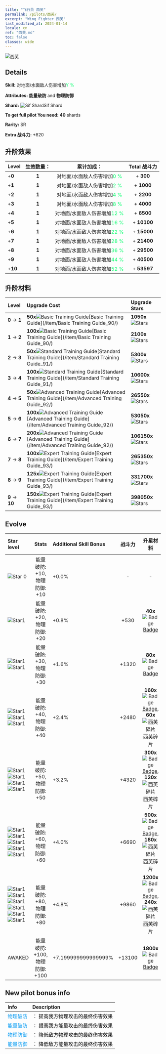 ```yaml
---
title: "飞行员 西芙"
permalink: /pilots/西芙/
excerpt: "Wing Fighter 西芙"
last_modified_at: 2024-01-14
locale: cn
ref: "西芙.md"
toc: false
classes: wide
---
```



 ![西芙](/images/pilots/aviator_piece_5017.png)

## Details

 **Skill:** 对地面/水面敌人伤害增加<span style="color: #03ff6b">Y %</span><br/><span style="color: #000000;"></span> 

 **Attributes:** **能量破防** and **物理防御**

 **Shard:** ![Sif Shard](/images/pilots/Sif_Shard_p.png)Sif Shard 

 **To get full pilot You need:** **40** shards 

 **Rarity:** SR 

 **Extra 战斗力:** +820 



## 升阶效果

  |  Level | 生效数量： |     累计加成：    | Total 战斗力 |
  |:----|:-----:|:-------------------:|:-------:|
  | +**0**  | **1**  | 对地面/水面敌人伤害增加<span style="color: #03ff6b">0 %</span><br/><span style="color: #000000;"></span>  | + **300** |
  | +**1**  | **1**  | 对地面/水面敌人伤害增加<span style="color: #03ff6b">2 %</span><br/><span style="color: #000000;"></span>  | + **1000** |
  | +**2**  | **1**  | 对地面/水面敌人伤害增加<span style="color: #03ff6b">4 %</span><br/><span style="color: #000000;"></span>  | + **2200** |
  | +**3**  | **1**  | 对地面/水面敌人伤害增加<span style="color: #03ff6b">8 %</span><br/><span style="color: #000000;"></span>  | + **4000** |
  | +**4**  | **1**  | 对地面/水面敌人伤害增加<span style="color: #03ff6b">12 %</span><br/><span style="color: #000000;"></span>  | + **6500** |
  | +**5**  | **1**  | 对地面/水面敌人伤害增加<span style="color: #03ff6b">16 %</span><br/><span style="color: #000000;"></span>  | + **10100** |
  | +**6**  | **1**  | 对地面/水面敌人伤害增加<span style="color: #03ff6b">22 %</span><br/><span style="color: #000000;"></span>  | + **15000** |
  | +**7**  | **1**  | 对地面/水面敌人伤害增加<span style="color: #03ff6b">28 %</span><br/><span style="color: #000000;"></span>  | + **21400** |
  | +**8**  | **1**  | 对地面/水面敌人伤害增加<span style="color: #03ff6b">36 %</span><br/><span style="color: #000000;"></span>  | + **29500** |
  | +**9**  | **1**  | 对地面/水面敌人伤害增加<span style="color: #03ff6b">44 %</span><br/><span style="color: #000000;"></span>  | + **40500** |
  | +**10**  | **1**  | 对地面/水面敌人伤害增加<span style="color: #03ff6b">52 %</span><br/><span style="color: #000000;"></span>  | + **53597** |




## 升阶材料

  |  Level |      Upgrade Cost   |  Upgrade Stars  |
  |:-------|:--------------------|:----------------|
  | **0** -> **1**  | **50x**![Basic Training Guide](/images/item/Basic_Training_Guide_p.png)[Basic Training Guide](/item/Basic Training Guide_90/) | **1050x**![Stars](/images/item/Stars_p.png) |
  | **1** -> **2**  | **100x**![Basic Training Guide](/images/item/Basic_Training_Guide_p.png)[Basic Training Guide](/item/Basic Training Guide_90/) | **2100x**![Stars](/images/item/Stars_p.png) |
  | **2** -> **3**  | **50x**![Standard Training Guide](/images/item/Standard_Training_Guide_p.png)[Standard Training Guide](/item/Standard Training Guide_91/) | **5300x**![Stars](/images/item/Stars_p.png) |
  | **3** -> **4**  | **100x**![Standard Training Guide](/images/item/Standard_Training_Guide_p.png)[Standard Training Guide](/item/Standard Training Guide_91/) | **10600x**![Stars](/images/item/Stars_p.png) |
  | **4** -> **5**  | **50x**![Advanced Training Guide](/images/item/Advanced_Training_Guide_p.png)[Advanced Training Guide](/item/Advanced Training Guide_92/) | **26550x**![Stars](/images/item/Stars_p.png) |
  | **5** -> **6**  | **100x**![Advanced Training Guide](/images/item/Advanced_Training_Guide_p.png)[Advanced Training Guide](/item/Advanced Training Guide_92/) | **53050x**![Stars](/images/item/Stars_p.png) |
  | **6** -> **7**  | **200x**![Advanced Training Guide](/images/item/Advanced_Training_Guide_p.png)[Advanced Training Guide](/item/Advanced Training Guide_92/) | **106150x**![Stars](/images/item/Stars_p.png) |
  | **7** -> **8**  | **100x**![Expert Training Guide](/images/item/Expert_Training_Guide_p.png)[Expert Training Guide](/item/Expert Training Guide_93/) | **265350x**![Stars](/images/item/Stars_p.png) |
  | **8** -> **9**  | **125x**![Expert Training Guide](/images/item/Expert_Training_Guide_p.png)[Expert Training Guide](/item/Expert Training Guide_93/) | **331700x**![Stars](/images/item/Stars_p.png) |
  | **9** -> **10**  | **150x**![Expert Training Guide](/images/item/Expert_Training_Guide_p.png)[Expert Training Guide](/item/Expert Training Guide_93/) | **398050x**![Stars](/images/item/Stars_p.png) |




## Evolve

  |  Star level | Stats | Additional Skill Bonus | 战斗力 | 升星材料 | Awake Costs Shards |
  |:------------|:-----:|:-------------------|:----------------:|:--------------------:|:-------------|
  | ![Star 0](/images/s0.png)  | 能量破防: +10, 物理防御: +10  | +0.0%  | -  | -  |  |
  | ![Star1](/images/s1.png)  | 能量破防: +20, 物理防御: +20  | +0.8%  | +530  | **40x**![Badge](/images/item/Badge_p.png)[Badge](/item/Badge_94/)  |  |
  | ![Star1](/images/s1.png)![Star1](/images/s1.png)  | 能量破防: +30, 物理防御: +30  | +1.6%  | +1320  | **80x**![Badge](/images/item/Badge_p.png)[Badge](/item/Badge_94/)  |  |
  | ![Star1](/images/s1.png)![Star1](/images/s1.png)![Star1](/images/s1.png)  | 能量破防: +40, 物理防御: +40  | +2.4%  | +2480  | **160x**![Badge](/images/item/Badge_p.png)[Badge](/item/Badge_94/), **60x**![西芙碎片](/images/pilots/Sif_Shard_p.png)西芙碎片  |  |
  | ![Star1](/images/s1.png)![Star1](/images/s1.png)![Star1](/images/s1.png)![Star1](/images/s1.png)  | 能量破防: +50, 物理防御: +50  | +3.2%  | +4320  | **300x**![Badge](/images/item/Badge_p.png)[Badge](/item/Badge_94/), **120x**![西芙碎片](/images/pilots/Sif_Shard_p.png)西芙碎片  |  |
  | ![Star1](/images/s1.png)![Star1](/images/s1.png)![Star1](/images/s1.png)![Star1](/images/s1.png)![Star1](/images/s1.png)  | 能量破防: +60, 物理防御: +60  | +4.0%  | +6690  | **500x**![Badge](/images/item/Badge_p.png)[Badge](/item/Badge_94/), **180x**![西芙碎片](/images/pilots/Sif_Shard_p.png)西芙碎片  |  ![R](/images/pilots/R_p.png) x200 |
  | ![Star1](/images/s1.png)![Star1](/images/s1.png)![Star1](/images/s1.png)![Star1](/images/s1.png)![Star1](/images/s1.png)![Star1](/images/s1.png)  | 能量破防: +80, 物理防御: +80  | +4.8%  | +9860  | **1200x**![Badge](/images/item/Badge_p.png)[Badge](/item/Badge_94/), **240x**![西芙碎片](/images/pilots/Sif_Shard_p.png)西芙碎片  |  ![R](/images/pilots/R_p.png) x400 |
  | AWAKED  | 能量破防: +100, 物理防御: +100  | +7.199999999999999%  | +13100  | **1800x**![Badge](/images/item/Badge_p.png)[Badge](/item/Badge_94/)  |  ![SR](/images/pilots/SR_p.png) x800 ![R](/images/pilots/R_p.png) x800 ![N](/images/pilots/N_p.png) x1500 |



## New pilot bonus info

  |  Info |  Description |
  |:------|:-------------|
  | <span style="color: #0099f2">物理破防</span> | <span style="color: #000000;">： 提高我方物理攻击的最终伤害效果</span> |
  | <span style="color: #0099f2">能量破防</span> | <span style="color: #000000;">： 提高我方能量攻击的最终伤害效果</span> |
  | <span style="color: #0099f2">物理防御</span> | <span style="color: #000000;">： 降低敌方物理攻击的最终伤害效果</span> |
  | <span style="color: #0099f2">能量防御</span> | <span style="color: #000000;">： 降低敌方能量攻击的最终伤害效果</span> |


